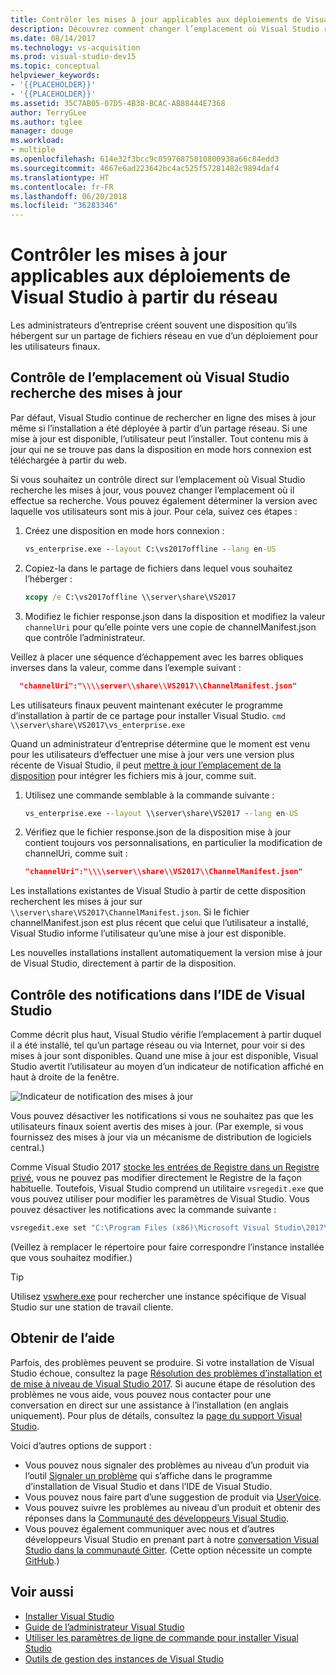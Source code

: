 ```yaml
---
title: Contrôler les mises à jour applicables aux déploiements de Visual Studio
description: Découvrez comment changer l’emplacement où Visual Studio recherche une mise à jour dans le cas d’une installation à partir d’un réseau.
ms.date: 08/14/2017
ms.technology: vs-acquisition
ms.prod: visual-studio-dev15
ms.topic: conceptual
helpviewer_keywords:
- '{{PLACEHOLDER}}'
- '{{PLACEHOLDER}}'
ms.assetid: 35C7AB05-07D5-4B38-BCAC-AB88444E7368
author: TerryGLee
ms.author: tglee
manager: douge
ms.workload:
- multiple
ms.openlocfilehash: 614e32f3bcc9c05976875010800938a66c84edd3
ms.sourcegitcommit: 4667e6ad223642bc4ac525f57281482c9894daf4
ms.translationtype: HT
ms.contentlocale: fr-FR
ms.lasthandoff: 06/20/2018
ms.locfileid: "36283346"
---
```

# <a name="control-updates-to-network-based-visual-studio-deployments"></a>Contrôler les mises à jour applicables aux déploiements de Visual Studio à partir du réseau

Les administrateurs d’entreprise créent souvent une disposition qu’ils hébergent sur un partage de fichiers réseau en vue d’un déploiement pour les utilisateurs finaux.

## <a name="controlling-where-visual-studio-looks-for-updates"></a>Contrôle de l’emplacement où Visual Studio recherche des mises à jour

Par défaut, Visual Studio continue de rechercher en ligne des mises à jour même si l’installation a été déployée à partir d’un partage réseau. Si une mise à jour est disponible, l’utilisateur peut l’installer. Tout contenu mis à jour qui ne se trouve pas dans la disposition en mode hors connexion est téléchargée à partir du web.

Si vous souhaitez un contrôle direct sur l’emplacement où Visual Studio recherche les mises à jour, vous pouvez changer l’emplacement où il effectue sa recherche. Vous pouvez également déterminer la version avec laquelle vos utilisateurs sont mis à jour. Pour cela, suivez ces étapes :

 1. Créez une disposition en mode hors connexion :
    ```cmd
    vs_enterprise.exe --layout C:\vs2017offline --lang en-US
    ```
 2. Copiez-la dans le partage de fichiers dans lequel vous souhaitez l’héberger :
    ```cmd
    xcopy /e C:\vs2017offline \\server\share\VS2017
    ```
 3. Modifiez le fichier response.json dans la disposition et modifiez la valeur `channelUri` pour qu’elle pointe vers une copie de channelManifest.json que contrôle l’administrateur.

  Veillez à placer une séquence d’échappement avec les barres obliques inverses dans la valeur, comme dans l’exemple suivant :

  ```json
    "channelUri":"\\\\server\\share\\VS2017\\ChannelManifest.json"
  ```

 Les utilisateurs finaux peuvent maintenant exécuter le programme d’installation à partir de ce partage pour installer Visual Studio.
    ```cmd
    \\server\share\VS2017\vs_enterprise.exe
    ```

Quand un administrateur d’entreprise détermine que le moment est venu pour les utilisateurs d’effectuer une mise à jour vers une version plus récente de Visual Studio, il peut [mettre à jour l’emplacement de la disposition](update-a-network-installation-of-visual-studio.md) pour intégrer les fichiers mis à jour, comme suit.

 1. Utilisez une commande semblable à la commande suivante :
    ```cmd
    vs_enterprise.exe --layout \\server\share\VS2017 --lang en-US
    ```
 2. Vérifiez que le fichier response.json de la disposition mise à jour contient toujours vos personnalisations, en particulier la modification de channelUri, comme suit :
    ```json
    "channelUri":"\\\\server\\share\\VS2017\\ChannelManifest.json"
    ```
 Les installations existantes de Visual Studio à partir de cette disposition recherchent les mises à jour sur `\\server\share\VS2017\ChannelManifest.json`. Si le fichier channelManifest.json est plus récent que celui que l’utilisateur a installé, Visual Studio informe l’utilisateur qu’une mise à jour est disponible.

 Les nouvelles installations installent automatiquement la version mise à jour de Visual Studio, directement à partir de la disposition.

## <a name="controlling-notifications-in-the-visual-studio-ide"></a>Contrôle des notifications dans l’IDE de Visual Studio

Comme décrit plus haut, Visual Studio vérifie l’emplacement à partir duquel il a été installé, tel qu’un partage réseau ou via Internet, pour voir si des mises à jour sont disponibles. Quand une mise à jour est disponible, Visual Studio avertit l’utilisateur au moyen d’un indicateur de notification affiché en haut à droite de la fenêtre.

 ![Indicateur de notification des mises à jour](media/notification-flag.png)

Vous pouvez désactiver les notifications si vous ne souhaitez pas que les utilisateurs finaux soient avertis des mises à jour. (Par exemple, si vous fournissez des mises à jour via un mécanisme de distribution de logiciels central.)

Comme Visual Studio 2017 [stocke les entrées de Registre dans un Registre privé](tools-for-managing-visual-studio-instances.md#editing-the-registry-for-a-visual-studio-instance), vous ne pouvez pas modifier directement le Registre de la façon habituelle. Toutefois, Visual Studio comprend un utilitaire `vsregedit.exe` que vous pouvez utiliser pour modifier les paramètres de Visual Studio. Vous pouvez désactiver les notifications avec la commande suivante :

```cmd
vsregedit.exe set "C:\Program Files (x86)\Microsoft Visual Studio\2017\Enterprise" HKCU ExtensionManager AutomaticallyCheckForUpdates2Override dword 0
```

(Veillez à remplacer le répertoire pour faire correspondre l’instance installée que vous souhaitez modifier.)

> [!TIP]
> Utilisez [vswhere.exe](tools-for-managing-visual-studio-instances.md#detecting-existing-visual-studio-instances) pour rechercher une instance spécifique de Visual Studio sur une station de travail cliente.

## <a name="get-support"></a>Obtenir de l’aide

Parfois, des problèmes peuvent se produire. Si votre installation de Visual Studio échoue, consultez la page [Résolution des problèmes d’installation et de mise à niveau de Visual Studio 2017](troubleshooting-installation-issues.md). Si aucune étape de résolution des problèmes ne vous aide, vous pouvez nous contacter pour une conversation en direct sur une assistance à l’installation (en anglais uniquement). Pour plus de détails, consultez la [page du support Visual Studio](https://visualstudio.microsoft.com/vs/support/#talktous).

Voici d’autres options de support :

* Vous pouvez nous signaler des problèmes au niveau d’un produit via l’outil [Signaler un problème](../ide/how-to-report-a-problem-with-visual-studio-2017.md) qui s’affiche dans le programme d’installation de Visual Studio et dans l’IDE de Visual Studio.
* Vous pouvez nous faire part d’une suggestion de produit via [UserVoice](https://visualstudio.uservoice.com/forums/121579).
* Vous pouvez suivre les problèmes au niveau d’un produit et obtenir des réponses dans la [Communauté des développeurs Visual Studio](https://developercommunity.visualstudio.com/).
* Vous pouvez également communiquer avec nous et d’autres développeurs Visual Studio en prenant part à notre [conversation Visual Studio dans la communauté Gitter](https://gitter.im/Microsoft/VisualStudio). (Cette option nécessite un compte [GitHub](https://github.com/).)

## <a name="see-also"></a>Voir aussi

* [Installer Visual Studio](install-visual-studio.md)
* [Guide de l’administrateur Visual Studio](visual-studio-administrator-guide.md)
* [Utiliser les paramètres de ligne de commande pour installer Visual Studio](use-command-line-parameters-to-install-visual-studio.md)
* [Outils de gestion des instances de Visual Studio](tools-for-managing-visual-studio-instances.md)
